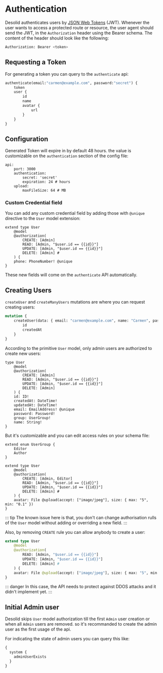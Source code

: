 # Authentication

Desolid authenticates users by [JSON Web Tokens](https://jwt.io/introduction/) (JWT). Whenever the user wants to access a protected route or resource, the user agent should send the JWT, in the `Authorization` header using the Bearer schema. The content of the header should look like the following:

```bash
Authorization: Bearer <token>
```

## Requesting a Token

For generating a token you can query to the `authenticate` api:

```graphql
authenticate(email:"carmen@example.com", password:"secret") {
    token
    user {
        id
        name
        avatar {
            url
        }
    }
}
```

## Configuration

Generated Token will expire in by default 48 hours. the value is customizable on the `authentication` section of the config file:

```yaml{5}
api:
    port: 3000
    authentication:
        secret: 'secret'
        expiration: 24 # hours
    upload:
        maxFileSize: 64 # MB
```

### Custom Credential field

You can add any custom credential field by adding those with `@unique` directive to the `User` model extension:

```graphql{9}
extend type User
    @model
    @authorization(
        CREATE: [Admin]
        READ: [Admin, "$user.id == {{id}}"]
        UPDATE: [Admin, "$user.id == {{id}}"]
        DELETE: [Admin] #
    ) {
    phone: PhoneNumber! @unique
}
```

These new fields will come on the `authenticate` API automatically.

## Creating Users

`createUser` and `createManyUsers` mutations are where you can request creating users:

```graphql
mutation {
    createUser(data: { email: "carmen@example.com", name: "Carmen", password: "secret", group: Admin }) {
        id
        createdAt
    }
}
```

According to the primitive `User` model, only admin users are authorized to create new users:

```graphql{4}
type User
    @model
    @authorization(
        CREATE: [Admin]
        READ: [Admin, "$user.id == {{id}}"]
        UPDATE: [Admin, "$user.id == {{id}}"]
        DELETE: [Admin]
    ) {
    id: ID!
    createdAt: DateTime!
    updatedAt: DateTime!
    email: EmailAddress! @unique
    password: Password!
    group: UserGroup!
    name: String!
}
```

But it's customizable and you can edit access rules on your schema file:

```graphql{9}
extend enum UserGroup {
    Editor
    Author
}

extend type User
    @model
    @authorization(
        CREATE: [Admin, Editor]
        READ: [Admin, "$user.id == {{id}}"]
        UPDATE: [Admin, "$user.id == {{id}}"]
        DELETE: [Admin] #
    ) {
    avatar: File @upload(accept: ["image/jpeg"], size: { max: "5", min: "0.1" })
}
```

::: tip
The known issue here is that, you don't can change authorisation rulls of the `User` model without adding or overriding a new field.
:::

Also, by removing `CREATE` rule you can allow anybody to create a user:

```graphql
extend type User
    @model
    @authorization(
        READ: [Admin, "$user.id == {{id}}"]
        UPDATE: [Admin, "$user.id == {{id}}"]
        DELETE: [Admin] #
    ) {
    avatar: File @upload(accept: ["image/jpeg"], size: { max: "5", min: "0.1" })
}
```

::: danger
In this case, the API needs to protect against DDOS attacks and it didn't implement yet.
:::

## Initial Admin user

Desolid skips `User` model authorization till the first `Admin` user creation or when all `Admin` users are removed. so it's recommanded to create the admin user as the first usage of the api.

For indicating the state of admin users you can query this like:

```graphql
{
  system {
    adminUserExists
  }
}
```
